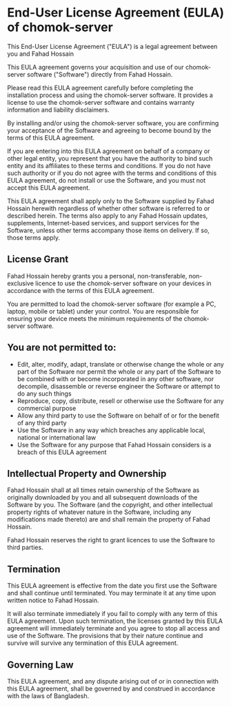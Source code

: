 # End-User License Agreement (EULA) of chomok-server
This End-User License Agreement ("EULA") is a legal agreement between you and Fahad Hossain

This EULA agreement governs your acquisition and use of our chomok-server software ("Software") directly from Fahad Hossain.

Please read this EULA agreement carefully before completing the installation process and using the chomok-server software. It provides a license to use the chomok-server software and contains warranty information and liability disclaimers.

By installing and/or using the chomok-server software, you are confirming your acceptance of the Software and agreeing to become bound by the terms of this EULA agreement.

If you are entering into this EULA agreement on behalf of a company or other legal entity, you represent that you have the authority to bind such entity and its affiliates to these terms and conditions. If you do not have such authority or if you do not agree with the terms and conditions of this EULA agreement, do not install or use the Software, and you must not accept this EULA agreement.

This EULA agreement shall apply only to the Software supplied by Fahad Hossain herewith regardless of whether other software is referred to or described herein. The terms also apply to any Fahad Hossain updates, supplements, Internet-based services, and support services for the Software, unless other terms accompany those items on delivery. If so, those terms apply.

## License Grant
Fahad Hossain hereby grants you a personal, non-transferable, non-exclusive licence to use the chomok-server software on your devices in accordance with the terms of this EULA agreement.

You are permitted to load the chomok-server software (for example a PC, laptop, mobile or tablet) under your control. You are responsible for ensuring your device meets the minimum requirements of the chomok-server software.

## You are not permitted to:

* Edit, alter, modify, adapt, translate or otherwise change the whole or any part of the Software nor permit the whole or any part of the Software to be combined with or become incorporated in any other software, nor decompile, disassemble or reverse engineer the Software or attempt to do any such things
* Reproduce, copy, distribute, resell or otherwise use the Software for any commercial purpose
* Allow any third party to use the Software on behalf of or for the benefit of any third party
* Use the Software in any way which breaches any applicable local, national or international law
* Use the Software for any purpose that Fahad Hossain considers is a breach of this EULA agreement

## Intellectual Property and Ownership
Fahad Hossain shall at all times retain ownership of the Software as originally downloaded by you and all subsequent downloads of the Software by you. The Software (and the copyright, and other intellectual property rights of whatever nature in the Software, including any modifications made thereto) are and shall remain the property of Fahad Hossain.

Fahad Hossain reserves the right to grant licences to use the Software to third parties.

## Termination
This EULA agreement is effective from the date you first use the Software and shall continue until terminated. You may terminate it at any time upon written notice to Fahad Hossain.

It will also terminate immediately if you fail to comply with any term of this EULA agreement. Upon such termination, the licenses granted by this EULA agreement will immediately terminate and you agree to stop all access and use of the Software. The provisions that by their nature continue and survive will survive any termination of this EULA agreement.

## Governing Law
This EULA agreement, and any dispute arising out of or in connection with this EULA agreement, shall be governed by and construed in accordance with the laws of Bangladesh.